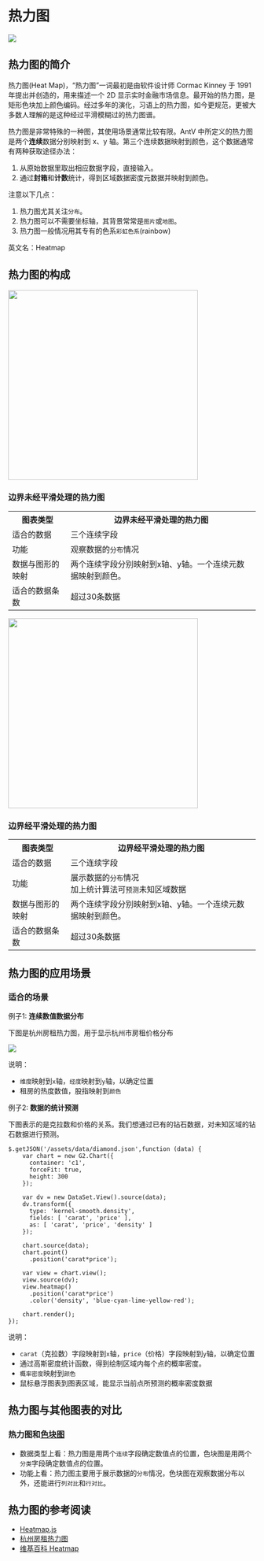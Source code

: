 <!--
title: 热力图
tags:
  - distribute
-->

# 热力图

<img src="https://os.alipayobjects.com/rmsportal/JeleDrjVnkyfPpS.png"/>

## 热力图的简介

热力图(Heat Map)，“热力图”一词最初是由软件设计师 Cormac Kinney 于 1991 年提出并创造的，用来描述一个 2D 显示实时金融市场信息。最开始的热力图，是矩形色块加上颜色编码。经过多年的演化，习语上的热力图，如今更规范，更被大多数人理解的是这种经过平滑模糊过的热力图谱。

热力图是非常特殊的一种图，其使用场景通常比较有限。AntV 中所定义的热力图是两个**连续**数据分别映射到 x、y 轴。第三个连续数据映射到颜色，这个数据通常有两种获取途径办法：
1. 从原始数据里取出相应数据字段，直接输入。
2. 通过**封箱**和**计数**统计，得到区域数据密度元数据并映射到颜色。

注意以下几点：
1. 热力图尤其关注`分布`。
2. 热力图可以不需要坐标轴，其背景常常是`图片`或`地图`。
3. 热力图一般情况用其专有的色系`彩虹色系`(rainbow)

英文名：Heatmap

## 热力图的构成

<img src="https://os.alipayobjects.com/rmsportal/XKeijYcqHgbSLHN.png" width="386px;" class="constitute-img">

### 边界未经平滑处理的热力图

<table class="struct-table">
  <tr>
    <th>图表类型</th>
    <th>边界未经平滑处理的热力图</th>
  </tr>
  <tr>
    <td>适合的数据</td>
    <td>三个连续字段</td>
  </tr>
  <tr>
    <td>功能</td>
    <td>观察数据的<code>分布</code>情况</td>
  </tr>
  <tr>
    <td>数据与图形的映射</td>
    <td>两个连续字段分别映射到x轴、y轴。一个连续元数据映射到颜色。
  </tr>
  <tr>
    <td>适合的数据条数</td>
    <td>超过30条数据</td>
  </tr>
</table>

<div style="clear:both;"></div>

<img src="https://os.alipayobjects.com/rmsportal/dbxsqRSCIYXcEeW.png" width="386px;" class="constitute-img">

### 边界经平滑处理的热力图

<table class="struct-table">
  <tr>
    <th>图表类型</th>
    <th>边界经平滑处理的热力图</th>
  </tr>
  <tr>
    <td>适合的数据</td>
    <td>三个连续字段</td>
  </tr>
  <tr>
    <td>功能</td>
    <td>
    展示数据的<code>分布</code>情况
    </br>
    加上统计算法可<code>预测</code>未知区域数据
    </td>
  </tr>
  <tr>
    <td>数据与图形的映射</td>
    <td>两个连续字段分别映射到x轴、y轴。一个连续元数据映射到颜色。
  </tr>
  <tr>
    <td>适合的数据条数</td>
    <td>超过30条数据</td>
  </tr>
</table>

<div style="clear:both;"></div>


## 热力图的应用场景

### 适合的场景

例子1: **连续数值数据分布**

下图是杭州房租热力图，用于显示杭州市房租价格分布

<img src="https://t.alipayobjects.com/images/rmsweb/T1lhpiXkpfXXXXXXXX.png">

说明：
 * `维度`映射到`x`轴，`经度`映射到`y`轴，以确定位置
 * 租房的热度数值，股指映射到`颜色`

例子2: **数据的统计预测**

下图表示的是克拉数和价格的关系。我们想通过已有的钻石数据，对未知区域的钻石数据进行预测。

<div id='c1'></div>

```js-
$.getJSON('/assets/data/diamond.json',function (data) {
    var chart = new G2.Chart({
      container: 'c1',
      forceFit: true,
      height: 300
    });

    var dv = new DataSet.View().source(data);
    dv.transform({
      type: 'kernel-smooth.density',
      fields: [ 'carat', 'price' ],
      as: [ 'carat', 'price', 'density' ]
    });

    chart.source(data);
    chart.point()
      .position('carat*price');

    var view = chart.view();
    view.source(dv);
    view.heatmap()
      .position('carat*price')
      .color('density', 'blue-cyan-lime-yellow-red');

    chart.render();
});
```

说明：
 * `carat`（克拉数）字段映射到`x`轴，`price`（价格）字段映射到`y`轴，以确定位置
 * 通过高斯密度统计函数，得到绘制区域内每个点的概率密度。
 * `概率密度`映射到`颜色`
 * 鼠标悬浮图表到图表区域，能显示当前点所预测的概率密度数据


## 热力图与其他图表的对比

### 热力图和[色块图](color-map.html)

* 数据类型上看：热力图是用两个`连续`字段确定数值点的位置，色块图是用两个`分类`字段确定数值点的位置。
* 功能上看：热力图主要用于展示数据的`分布`情况，色块图在观察数据分布以外，还能进行`列对比`和`行对比`。


## 热力图的参考阅读

* [Heatmap.js](http://www.patrick-wied.at/static/heatmapjs/)
* [杭州房租热力图](http://datavlab.org/heatmap/)
* [维基百科 Heatmap](https://en.wikipedia.org/wiki/Heat_map)
